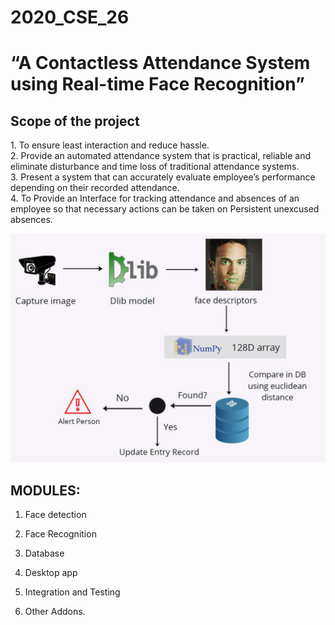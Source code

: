 # 2020_CSE_26
# “A Contactless Attendance System using Real-time Face Recognition”

<h2>Scope of the project</h2>
1.  To ensure least interaction and reduce hassle.<br>
2.  Provide an automated attendance system that is practical, reliable and eliminate disturbance and time loss of traditional attendance systems.<br>
3.  Present a system that can accurately evaluate employee’s performance depending on their recorded attendance.<br>
4.  To Provide an Interface for tracking attendance and absences of an employee so that necessary actions can be taken on Persistent unexcused absences.<br>

![Flow Diagram](https://github.com/manjunathgithub8/Face-Recognition/blob/main/flow%20diagram.jpg?raw=true)

<h2>MODULES:</h2>

1. Face detection

2. Face Recognition

3. Database 

4. Desktop app

5. Integration and Testing

6. Other Addons.

